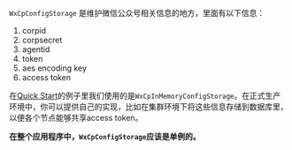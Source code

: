 ``WxCpConfigStorage`` 是维护微信公众号相关信息的地方，里面有以下信息：

1. corpid
1. corpsecret
1. agentid
1. token
1. aes encoding key
1. access token

在[Quick Start](https://github.com/chanjarster/weixin-java-tools/wiki/CP_Quick-Start)的例子里我们使用的是``WxCpInMemoryConfigStorage``。在正式生产环境中，你可以提供自己的实现，比如在集群环境下将这些信息存储到数据库里，以便各个节点能够共享access token。

**在整个应用程序中，``WxCpConfigStorage``应该是单例的。**
